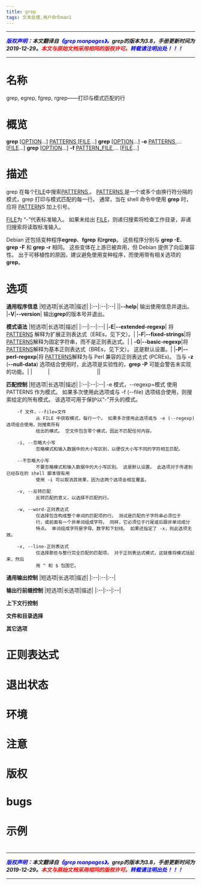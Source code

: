 ```yaml
---
title: grep
tags: 文本处理,用户命令man1
---
```


------

***<font color=blue>版权声明：</font>本文翻译自<font color=blue>《grep manpages》。</font>grep的版本为3.8，手册更新时间为2019-12-29。<font color=red>本文与原始文档采用相同的版权许可。</font><font color=blue>转载请注明出处！！！</font>***

------

# 名称
grep, egrep, fgrep, rgrep——打印与模式匹配的行

# 概览
**grep** \[<u>OPTION</u>...] <u>PATTERNS </u>\[<u>FILE</u>...]
**grep** \[<u>OPTION</u>...] **-e** <u>PATTERNS </u>... \[<u>FILE</u>...]
**grep** \[<u>OPTION</u>...] **-f** <u>PATTERN_FILE </u>... \[<u>FILE</u>...]

# 描述

grep 在每个<u>FILE</u>中搜索<u>PATTERNS </u>。 <u>PATTERNS </u>是一个或多个由换行符分隔的模式，grep 打印与模式匹配的每一行。 通常，当在 shell 命令中使用 **grep** 时，应将 <u>PATTERN</u>S 加上引号。

<u>FILE</u>为 “-”代表标准输入。 如果未给出 <u>FILE</u>，则递归搜索将检查工作目录，非递归搜索将读取标准输入。

Debian 还包括变种程序**egrep**、**fgrep** 和**rgrep**。 这些程序分别与 **grep -E**、**grep -F** 和 **grep -r** 相同。 这些变体在上游已被弃用，但 Debian 提供了向后兼容性。 出于可移植性的原因，建议避免使用变种程序，而使用带有相关选项的 **grep**。

# 选项
**通用程序信息**
|短选项|长选项|描述|
|:--|:--|:--|
||**--help**| 输出使用信息并退出。
|**-V**|**--version**| 输出**grep**的版本号并退出。

**模式语法**
|短选项|长选项|描述|
|:--|:--|:--|
|**-E**|**--extended-regexp**| 将 <u>PATTERNS</u> 解释为扩展正则表达式（EREs，见下文）。|
|**-F**|**--fixed-strings**|将 <u>PATTERNS</u>解释为固定字符串，而不是正则表达式。|
| **-G**|**--basic-regexp**|将 <u>PATTERNS</u>解释为基本正则表达式（BREs，见下文）。 这是默认设置。|
|**-P**|**--perl-regexp**|将 <u>PATTERNS</u>解释为与 Perl 兼容的正则表达式 (PCREs)。 当与 **-z** (**--null-data**) 选项结合使用时，此选项是实验性的，**grep -P** 可能会警告未实现的功能。|
|&emsp;&emsp;&emsp;|&emsp;&emsp;&emsp;&emsp;&emsp;&emsp;&emsp;&emsp;&emsp;||

**匹配控制**
|短选项|长选项|描述|
|:--|:--|:--|
-e 模式，--regexp=模式
               使用 PATTERNS 作为模式。 如果多次使用此选项或与 -f (--file) 选项结合使用，则搜索给定的所有模式。
               该选项可用于保护以“-”开头的模式。

        -f 文件，--file=文件
               从 FILE 中获取模式，每行一个。 如果多次使用此选项或与 -e (--regexp) 选项组合使用，则搜索所有
               给出的模式。 空文件包含零个模式，因此不匹配任何内容。

        -i, --忽略大小写
               忽略模式和输入数据中的大小写区别，以便仅大小写不同的字符相互匹配。

        --不忽略大小写
               不要忽略模式和输入数据中的大小写区别。 这是默认设置。 此选项对于传递到已经存在的 shell 脚本很有用
               使用 -i 可以取消其效果，因为这两个选项会相互覆盖。

        -v, --反转匹配
               反转匹配的意义，以选择不匹配的行。

        -w, --word-正则表达式
               仅选择包含构成整个单词的匹配项的行。 测试是匹配的子字符串必须位于
               行，或前面有一个非单词组成字符。 同样，它必须位于行尾或后跟非单词成分
               特点。 单词组成字符是字母、数字和下划线。 如果还指定了 -x，则此选项无效。

        -x, --line-正则表达式
               仅选择那些与整行完全匹配的匹配项。 对于正则表达式模式，这就像将模式括起来，然后
               用 ^ 和 $ 包围它。
			   
**通用输出控制**
|短选项|长选项|描述|
|:--|:--|:--|


**输出行前缀控制**
|短选项|长选项|描述|
|:--|:--|:--|

**上下文行控制**

**文件和目录选择**


**其它选项**

# 正则表达式

# 退出状态

# 环境

# 注意

# 版权

# bugs

# 示例

# 
------


***<font color=blue>版权声明：</font>本文翻译自<font color=blue>《grep manpages》。</font>grep的版本为3.8，手册更新时间为2019-12-29。<font color=red>本文与原始文档采用相同的版权许可。</font><font color=blue>转载请注明出处！！！</font>***

------
